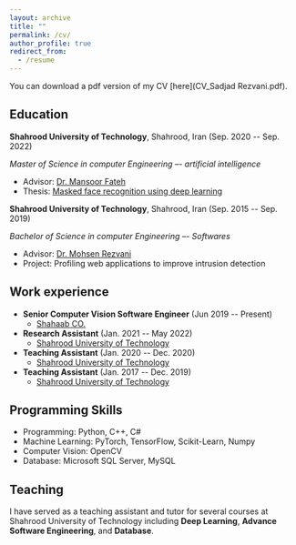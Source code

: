 ```yaml
---
layout: archive
title: ""
permalink: /cv/
author_profile: true
redirect_from:
  - /resume
---
```


You can download a pdf version of my CV [here](CV_Sadjad Rezvani.pdf).

Education
-----------
**Shahrood University of Technology**, Shahrood, Iran (Sep. 2020 -- Sep. 2022)

*Master of Science in computer Engineering –- artificial intelligence*
* Advisor: [Dr. Mansoor Fateh](https://scholar.google.com/citations?user=ZHezeMIAAAAJ&hl=en&oi=ao)
* Thesis: [Masked face recognition using deep learning](ThesisV3_msc.pdf)

**Shahrood University of Technology**, Shahrood, Iran (Sep. 2015 -- Sep. 2019)

*Bachelor of Science in computer Engineering –- Softwares*
* Advisor: [Dr. Mohsen Rezvani](https://scholar.google.com/citations?user=S-QV2V0AAAAJ&hl=en)
* Project: Profiling web applications to improve intrusion detection

Work experience
-----------
* **Senior Computer Vision Software Engineer** (Jun 2019 -- Present)
  * [Shahaab CO.](https://www.shahaab-co.com)
* **Research Assistant** (Jan. 2021 -- May 2022)
  * [Shahrood University of Technology](https://shahroodut.ac.ir/en/)
* **Teaching Assistant** (Jan. 2020 -- Dec. 2020)
  * [Shahrood University of Technology](https://shahroodut.ac.ir/en/)
* **Teaching Assistant** (Jan. 2017 -- Dec. 2019)
  * [Shahrood University of Technology](https://shahroodut.ac.ir/en/)
  
Programming Skills
-----------
* Programming: Python, C++, C#
* Machine Learning: PyTorch, TensorFlow, Scikit-Learn, Numpy
* Computer Vision: OpenCV
* Database: Microsoft SQL Server, MySQL
  
Teaching
-----------
I have served as a teaching assistant and tutor for several courses at Shahrood University of Technology including **Deep Learning**, **Advance Software Engineering**, and **Database**.
